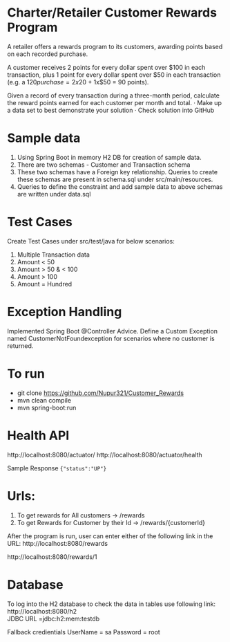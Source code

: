 # Charter/Retailer Customer Rewards Program

A retailer offers a rewards program to its customers, awarding points based on each recorded purchase.

A customer receives 2 points for every dollar spent over $100 in each transaction, plus 1 point for every dollar spent over $50 in each transaction
(e.g. a $120 purchase = 2x$20 + 1x$50 = 90 points).

Given a record of every transaction during a three-month period, calculate the reward points earned for each customer per month and total.
· Make up a data set to best demonstrate your solution
· Check solution into GitHub

# Sample data
1. Using Spring Boot in memory H2 DB for creation of sample data. 
2. There are two schemas - Customer and Transaction schema
3. These two schemas have a Foreign key relationship. Queries to create these schemas are present in schema.sql under src/main/resources.
4. Queries to define the constraint and add sample data to above schemas are written under data.sql

# Test Cases
Create Test Cases under src/test/java for below scenarios:
1. Multiple Transaction data
2. Amount < 50
3. Amount > 50 & < 100
4. Amount > 100
5. Amount = Hundred

# Exception Handling
Implemented Spring Boot @Controller Advice.
Define a Custom Exception named CustomerNotFoundexception for scenarios where no customer is returned.

# To run
- git clone https://github.com/Nupur321/Customer_Rewards
- mvn clean compile
- mvn spring-boot:run

# Health API
http://localhost:8080/actuator/
http://localhost:8080/actuator/health

Sample Response
```{"status":"UP"}```

# Urls:
1. To get rewards for All customers  -> /rewards
2. To get Rewards for Customer by their Id -> /rewards/{customerId} 

After the program is run, user can enter either of the following link in the URL:
http://localhost:8080/rewards

http://localhost:8080/rewards/1

# Database 

To log into the H2 database to check the data in tables use following link:
http://localhost:8080/h2  
JDBC URL =jdbc:h2:mem:testdb

Fallback credientials
UserName = sa
Password = root
